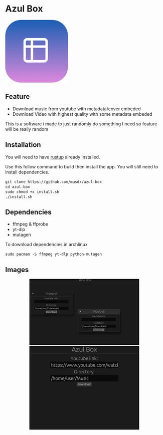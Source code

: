 # Azul Box
<img src="./assets/logo.png" width="200"></img>

## Feature

- Download music from youtube with metadata/cover embeded
- Download Video with highest quality with some metadata embeded

This is a software i made to just randomly do something I need so feature will be really random

## Installation

You will need to have [rustup](https://rustup.rs/) already installed.

Use this follow command to build then install the app. You will still need to install dependencies.

```
git clone https://github.com/musdx/azul-box
cd azul-box
sudo chmod +x install.sh
./install.sh
```

## Dependencies

- ffmpeg & ffprobe
- yt-dlp
- mutagen

To download dependencies in archlinux

```
sudo pacman -S ffmpeg yt-dlp python-mutagen
```

## Images

<div align="center">
<img src="./assets/pic2.png" width="350"></img>
<img src="./assets/pic1.png" width="350"></img>
</div>
